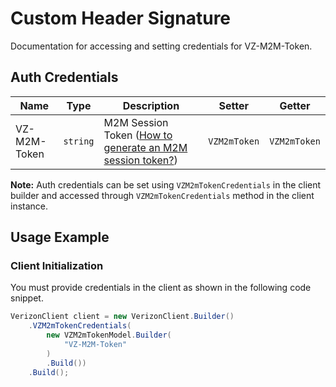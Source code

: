 
# Custom Header Signature



Documentation for accessing and setting credentials for VZ-M2M-Token.

## Auth Credentials

| Name | Type | Description | Setter | Getter |
|  --- | --- | --- | --- | --- |
| VZ-M2M-Token | `string` | M2M Session Token ([How to generate an M2M session token?](../../doc/controllers/session-management.md#start-connectivity-management-session)) | `VZM2mToken` | `VZM2mToken` |



**Note:** Auth credentials can be set using `VZM2mTokenCredentials` in the client builder and accessed through `VZM2mTokenCredentials` method in the client instance.

## Usage Example

### Client Initialization

You must provide credentials in the client as shown in the following code snippet.

```csharp
VerizonClient client = new VerizonClient.Builder()
    .VZM2mTokenCredentials(
        new VZM2mTokenModel.Builder(
            "VZ-M2M-Token"
        )
        .Build())
    .Build();
```


